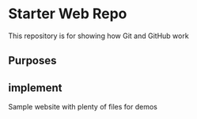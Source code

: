# Starter Web Repo

This repository is for showing how Git and GitHub work

## Purposes
## implement
Sample website with plenty of files for demos
